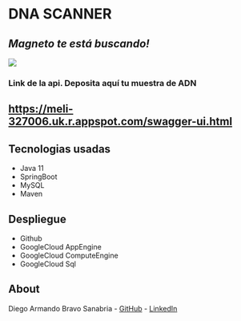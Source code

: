 # DNA SCANNER
## _Magneto te está buscando!_

 ![](https://charcot-marie-toothnews.com/wp-content/uploads/2021/09/DNA2.png)

### Link de la api. Deposita aquí tu muestra de ADN
## https://meli-327006.uk.r.appspot.com/swagger-ui.html 



## Tecnologias usadas
- Java 11
- SpringBoot
- MySQL
- Maven
## Despliegue
- Github
- GoogleCloud AppEngine
- GoogleCloud ComputeEngine
- GoogleCloud Sql

## About

Diego Armando Bravo Sanabria - [GitHub](https://github.com/diegobravo8702) - [LinkedIn](https://www.linkedin.com/in/diego-armando-bravo-sanabria-028918b0/)
